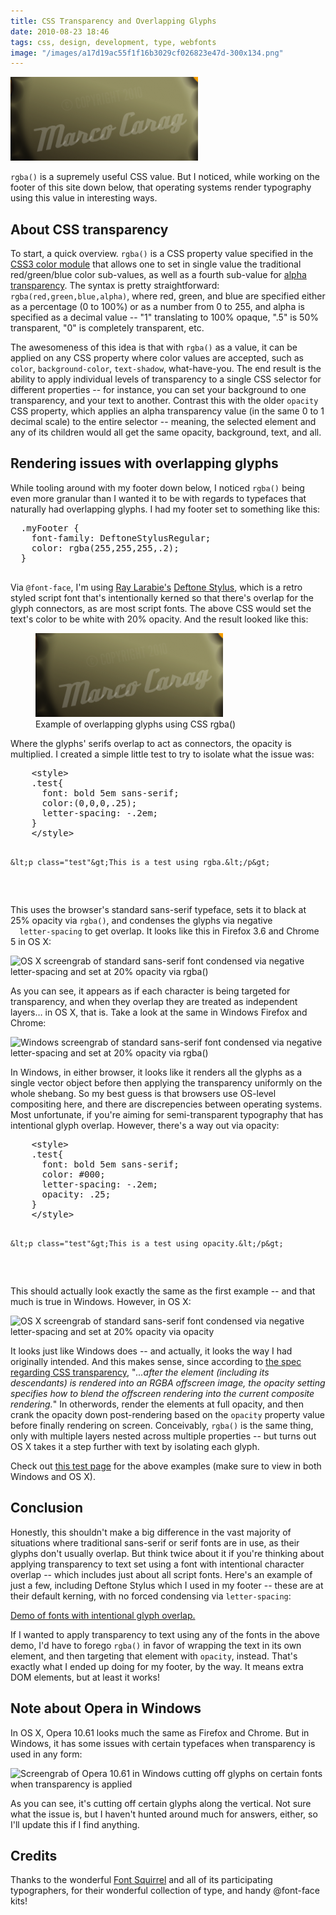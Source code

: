 ```yaml
---
title: CSS Transparency and Overlapping Glyphs
date: 2010-08-23 18:46
tags: css, design, development, type, webfonts
image: "/images/a17d19ac55f1f16b3029cf026823e47d-300x134.png"
---
```


![Example of overlapping glyphs using CSS rgba()](/images/a17d19ac55f1f16b3029cf026823e47d-300x134.png)

<code>rgba()</code> is a supremely useful CSS value. But I noticed, while
working on the footer of this site down below, that operating systems render
typography using this value in interesting ways.

<h2>About CSS transparency</h2>

<p>
  To start, a quick overview. <code>rgba()</code> is a CSS property value
  specified in the <a href="http://www.w3.org/TR/css3-color/#rgba-color">CSS3
  color module</a> that allows one to set in single value the traditional
  red/green/blue color sub-values, as well as a fourth sub-value for
  <a href="http://en.wikipedia.org/wiki/Alpha_compositing">alpha transparency</a>.
  The syntax is pretty straightforward: <code>rgba(red,green,blue,alpha)</code>,
  where red, green, and blue are specified either as a percentage (0 to 100%) or
  as a number from 0 to 255, and alpha is specified as a decimal value -- "1"
  translating to 100% opaque, ".5" is 50% transparent, "0" is completely
  transparent, etc.
</p>

<p>
  The awesomeness of this idea is that with <code>rgba()</code> as a value, it
  can be applied on any CSS property where color values are accepted, such as
  <code>color</code>, <code>background-color</code>, <code>text-shadow</code>,
  what-have-you. The end result is the ability to apply individual levels of
  transparency to a single CSS selector for different properties -- for instance,
  you can set your background to one transparency, and your text to another.
  Contrast this with the older <code>opacity</code> CSS property, which applies
  an alpha transparency value (in the same 0 to 1 decimal scale) to the entire
  selector -- meaning, the selected element and any of its children would all
  get the same opacity, background, text, and all.
</p>

<h2>Rendering issues with overlapping glyphs</h2>

<p>
  While tooling around with my footer down below, I noticed <code>rgba()</code>
  being even more granular than I wanted it to be with regards to typefaces that
  naturally had overlapping glyphs. I had my footer set to something like this:
</p>

<p>
  <pre>
  .myFooter {
    font-family: DeftoneStylusRegular;
    color: rgba(255,255,255,.2);
  }
  </pre>
</p>

<p>
  Via <code>@font-face</code>, I'm using <a href="http://www.larabiefonts.com">
  Ray Larabie's</a> <a href="http://www.fontsquirrel.com/fonts/Deftone-Stylus">
  Deftone Stylus</a>, which is a retro styled script font that's intentionally
  kerned so that there's overlap for the glyph connectors, as are most script
  fonts. The above CSS would set the text's color to be white with 20% opacity.
  And the result looked like this:
</p>

<figure class="fullWidth">
  <div class="curledShadow">
    <img src="/images/a17d19ac55f1f16b3029cf026823e47d-300x134.png"
      alt="Example of overlapping glyphs using CSS rgba()" />
  </div>
  <figcaption>Example of overlapping glyphs using CSS rgba()</figcaption>
</figure>

<p>
  Where the glyphs' serifs overlap to act as connectors, the opacity is multiplied.
  I created a simple little test to try to isolate what the issue was:
</p>

<p>
  <pre>
    &lt;style&gt;
    .test{
      font: bold 5em sans-serif;
      color:(0,0,0,.25);
      letter-spacing: -.2em;
    }
    &lt;/style&gt;

    &lt;p class="test"&gt;This is a test using rgba.&lt;/p&gt;
  </pre>
</p>

<p>
  This uses the browser's standard sans-serif typeface, sets it to black at 25%
  opacity via <code>rgba()</code>, and condenses the glyphs via negative <code>
  letter-spacing</code> to get overlap. It looks like this in Firefox 3.6 and
  Chrome 5 in OS X:
</p>

<p>
  <img src="http://files.droplr.com.s3.amazonaws.com/files/24522365/1Az9cg.Screen%20shot%202010-08-23%20at%2013:37:52.png"
    alt="OS X screengrab of standard sans-serif font condensed via negative
    letter-spacing and set at 20% opacity via rgba()" />
</p>

<p>
  As you can see, it appears as if each character is being targeted for
  transparency, and when they overlap they are treated as independent layers&hellip;
  in OS X, that is. Take a look at the same in Windows Firefox and Chrome:
</p>

<p>
  <img src="http://gyazo.com/8e193b94ebb9668356b341ab64892f0d.png"
    alt="Windows screengrab of standard sans-serif font condensed via negative
    letter-spacing and set at 20% opacity via rgba()" />
</p>

<p>
  In Windows, in either browser, it looks like it renders all the glyphs as a
  single vector object before then applying the transparency uniformly on the
  whole shebang. So my best guess is that browsers use OS-level compositing here,
  and there are discrepencies between operating systems. Most unfortunate, if
  you're aiming for semi-transparent typography that has intentional glyph
  overlap. However, there's a way out via opacity:
</p>

<p>
  <pre>
    &lt;style&gt;
    .test{
      font: bold 5em sans-serif;
      color: #000;
      letter-spacing: -.2em;
      opacity: .25;
    }
    &lt;/style&gt;

    &lt;p class="test"&gt;This is a test using opacity.&lt;/p&gt;
  </pre>
</p>

<p>
  This should actually look exactly the same as the first example -- and that
  much is true in Windows. However, in OS X:
</p>

<p>
  <img src="http://files.droplr.com.s3.amazonaws.com/files/24522365/1AAw76.Screen%20shot%202010-08-23%20at%2014%3A34%3A44.png"
    alt="OS X screengrab of standard sans-serif font condensed via negative
    letter-spacing and set at 20% opacity via opacity" />
</p>

<p>
  It looks just like Windows does -- and actually, it looks the way I had
  originally intended. And this makes sense, since according to
  <a href="http://www.w3.org/TR/css3-color/#transparency">the spec regarding CSS
  transparency</a>, "<em>...after the element (including its descendants) is
  rendered into an RGBA offscreen image, the opacity setting specifies how to
  blend the offscreen rendering into the current composite rendering.</em>" In
  otherwords, render the elements at full opacity, and then crank the opacity
  down post-rendering based on the <code>opacity</code> property value before
  finally rendering on screen. Conceivably, <code>rgba()</code> is the same
  thing, only with multiple layers nested across multiple properties -- but
  turns out OS X takes it a step further with text by isolating each glyph.
</p>

<p>
  Check out <a href="/demos/alphafonts/index.html">this test page</a> for the
  above examples (make sure to view in both Windows and OS X).
</p>

<h2>Conclusion</h2>

<p>
  Honestly, this shouldn't make a big difference in the vast majority of
  situations where traditional sans-serif or serif fonts are in use, as their
  glyphs don't usually overlap. But think twice about it if you're thinking
  about applying transparency to text set using a font with intentional character
  overlap -- which includes just about all script fonts. Here's an example of
  just a few, including Deftone Stylus which I used in my footer -- these are
  at their default kerning, with no forced condensing via <code>letter-spacing</code>:
</p>

</p>
  <a href="/demos/alphafonts/naturally-overlapping-type.html">
    Demo of fonts with intentional glyph overlap.
  </a>
</p>

</p>
  If I wanted to apply transparency to text using any of the fonts in the above
  demo, I'd have to forego <code>rgba()</code> in favor of wrapping the text in
  its own element, and then targeting that element with <code>opacity</code>,
  instead. That's exactly what I ended up doing for my footer, by the way. It
  means extra DOM elements, but at least it works!
</p>

<h2>Note about Opera in Windows</h2>

<p>
  In OS X, Opera 10.61 looks much the same as Firefox and Chrome. But in Windows,
  it has some issues with certain typefaces when transparency is used in any form:
</p>

</p>
  <img src="http://gyazo.com/28451d7da372597d7b1aedb4599a3a81.png"
    alt="Screengrab of Opera 10.61 in Windows cutting off glyphs on certain fonts
    when transparency is applied" />
</p>

<p>
  As you can see, it's cutting off certain glyphs along the vertical. Not sure
  what the issue is, but I haven't hunted around much for answers, either, so
  I'll update this if I find anything.
</p>

<h2>Credits</h2>

<p>
  Thanks to the wonderful <a href="http://www.fontsquirrel.com">Font Squirrel</a>
  and all of its participating typographers, for their wonderful collection of
  type, and handy @font-face kits!
</p>
